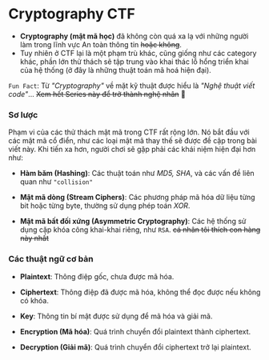
# Cryptography CTF 
* **Cryptography (mật mã học)** đã không còn quá xa lạ với những người làm trong lĩnh vực An toàn thông tin ~~hoặc không~~. 
* Tuy nhiên ở CTF lại là một phạm trù khác, cũng giống như các category khác, phần lớn thử thách sẽ tập trung vào khai thác lỗ hổng triển khai của hệ thống (ở đây là những thuật toán mã hoá hiện đại). 

`Fun Fact`: Từ _"Cryptography"_ về mặt kỹ thuật được hiểu là _"Nghệ thuật viết code"_... ~~Xem hết Series này để trở thành nghệ nhân~~ 🌝

### Sơ lược 

Phạm vi của các thử thách mật mã trong CTF rất rộng lớn. Nó bắt đầu với các mật mã cổ điển, như các loại mật mã thay thế sẽ được đề cập trong bài viết này. Khi tiến xa hơn, người chơi sẽ gặp phải các khái niệm hiện đại hơn như:   

- **Hàm băm (Hashing)**: Các thuật toán như _MD5, SHA_, và các vấn đề liên quan như ``"collision"``

- **Mật mã dòng (Stream Ciphers)**: Các phương pháp mã hóa dữ liệu từng bit hoặc từng byte, thường sử dụng phép toán _XOR_. 
- **Mật mã bất đối xứng (Asymmetric Cryptography)**: Các hệ thống sử dụng cặp khóa công khai-khai riêng, như `RSA`. ~~cá nhân tôi thích con hàng này nhất~~  

### Các thuật ngữ cơ bản
-   **Plaintext**: Thông điệp gốc, chưa được mã hóa.

-   **Ciphertext**: Thông điệp đã được mã hóa, không thể đọc được nếu không có khóa.

-   **Key**: Thông tin bí mật được sử dụng để mã hóa và giải mã.

-   **Encryption (Mã hóa)**: Quá trình chuyển đổi plaintext thành ciphertext.

-   **Decryption (Giải mã)**: Quá trình chuyển đổi ciphertext trở lại plaintext.
